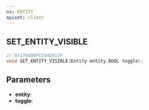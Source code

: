 ```yaml
---
ns: ENTITY
apiset: client
---
```

## SET_ENTITY_VISIBLE

```c
// 0x1794B4FCC84D812F
void SET_ENTITY_VISIBLE(Entity entity,BOOL toggle);
```


## Parameters
* **entity**:
* **toggle**:



